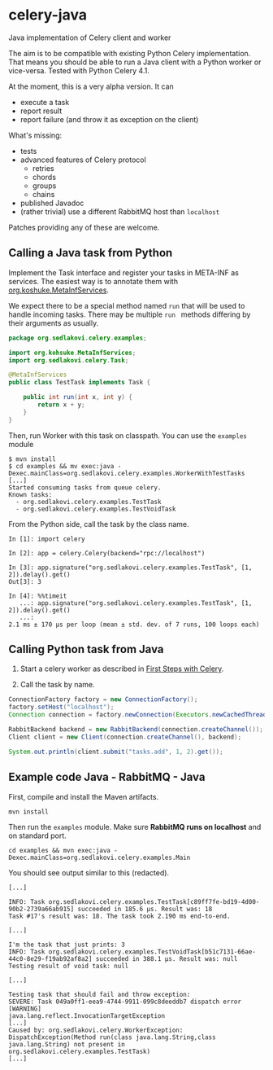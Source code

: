 # celery-java
Java implementation of Celery client and worker

The aim is to be compatible with existing Python Celery implementation. That means you should be able
to run a Java client with a Python worker or vice-versa. Tested with Python Celery 4.1.

At the moment, this is a very alpha version. It can 

- execute a task
- report result
- report failure (and throw it as exception on the client)

What's missing:

- tests
- advanced features of Celery protocol
    - retries
    - chords
    - groups
    - chains
- published Javadoc
- (rather trivial) use a different RabbitMQ host than `localhost`

Patches providing any of these are welcome.

## Calling a Java task from Python

Implement the Task interface and register your tasks in META-INF as services. The easiest way is to annotate them
with [org.koshuke.MetaInfServices](http://metainf-services.kohsuke.org/).

We expect there to be a special method named `run` that will be used to handle incoming tasks. There may be multiple 
`run ` methods differing by their arguments as usually.

```java
package org.sedlakovi.celery.examples;

import org.kohsuke.MetaInfServices;
import org.sedlakovi.celery.Task;

@MetaInfServices
public class TestTask implements Task {

    public int run(int x, int y) {
        return x + y;
    }
}
```

Then, run Worker with this task on classpath. You can use the `examples` module

    $ mvn install
    $ cd examples && mv exec:java -Dexec.mainClass=org.sedlakovi.celery.examples.WorkerWithTestTasks
    [...]
    Started consuming tasks from queue celery.
    Known tasks:
      - org.sedlakovi.celery.examples.TestTask
      - org.sedlakovi.celery.examples.TestVoidTask

From the Python side, call the task by the class name.

```
In [1]: import celery

In [2]: app = celery.Celery(backend="rpc://localhost")

In [3]: app.signature("org.sedlakovi.celery.examples.TestTask", [1, 2]).delay().get()
Out[3]: 3

In [4]: %%timeit
   ...: app.signature("org.sedlakovi.celery.examples.TestTask", [1, 2]).delay().get()
   ...: 
2.1 ms ± 170 µs per loop (mean ± std. dev. of 7 runs, 100 loops each)
```

## Calling Python task from Java

1. Start a celery worker as described in [First Steps with Celery](http://docs.celeryproject.org/en/latest/getting-started/first-steps-with-celery.html).

2. Call the task by name.

```java
ConnectionFactory factory = new ConnectionFactory();
factory.setHost("localhost");
Connection connection = factory.newConnection(Executors.newCachedThreadPool());

RabbitBackend backend = new RabbitBackend(connection.createChannel());
Client client = new Client(connection.createChannel(), backend);

System.out.println(client.submit("tasks.add", 1, 2).get());
```

## Example code Java - RabbitMQ - Java

First, compile and install the Maven artifacts.

    mvn install

Then run the `examples` module. Make sure **RabbitMQ runs on localhost** and on standard port.

    cd examples && mvn exec:java -Dexec.mainClass=org.sedlakovi.celery.examples.Main

You should see output similar to this (redacted).

    [...]

    INFO: Task org.sedlakovi.celery.examples.TestTask[c89ff7fe-bd19-4d00-90b2-2739a66ab915] succeeded in 185.6 μs. Result was: 18
    Task #17's result was: 18. The task took 2.190 ms end-to-end.

    [...]

    I'm the task that just prints: 3
    INFO: Task org.sedlakovi.celery.examples.TestVoidTask[b51c7131-66ae-44c0-8e29-f19ab92af8a2] succeeded in 388.1 μs. Result was: null
    Testing result of void task: null

    [...]

    Testing task that should fail and throw exception:
    SEVERE: Task 049a0ff1-eea9-4744-9911-099c8deeddb7 dispatch error
    [WARNING]
    java.lang.reflect.InvocationTargetException
    [...]
    Caused by: org.sedlakovi.celery.WorkerException: DispatchException(Method run(class java.lang.String,class java.lang.String) not present in org.sedlakovi.celery.examples.TestTask)
    [...]
